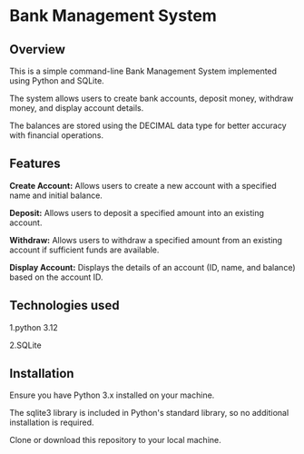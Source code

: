 # Bank Management System
## Overview
This is a simple command-line Bank Management System implemented using Python and SQLite. 

The system allows users to create bank accounts, deposit money, withdraw money, and display account details. 

The balances are stored using the DECIMAL data type for better accuracy with financial operations.

## Features
**Create Account:** Allows users to create a new account with a specified name and initial balance.

**Deposit:** Allows users to deposit a specified amount into an existing account.

**Withdraw:** Allows users to withdraw a specified amount from an existing account if sufficient funds are available.

**Display Account:** Displays the details of an account (ID, name, and balance) based on the account ID.

## Technologies used
1.python 3.12

2.SQLite

## Installation
Ensure you have Python 3.x installed on your machine.

The sqlite3 library is included in Python's standard library, so no additional installation is required.

Clone or download this repository to your local machine.